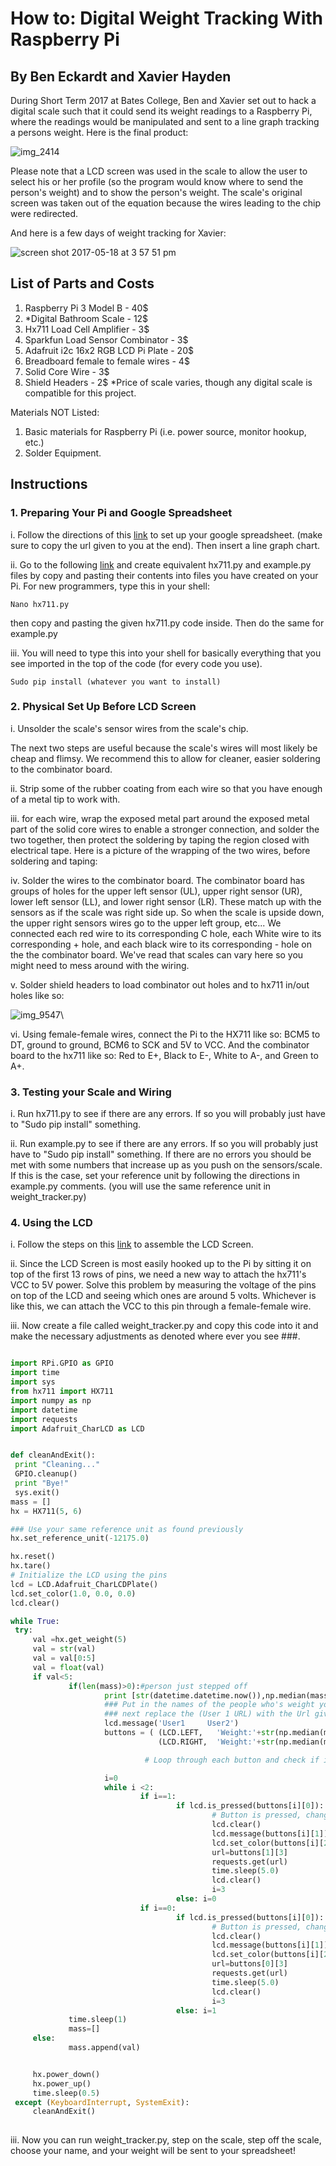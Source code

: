 # How to: Digital Weight Tracking With Raspberry Pi
## By Ben Eckardt and Xavier Hayden

During Short Term 2017 at Bates College, Ben and Xavier set out to hack a digital scale such that it could send its weight readings to a Raspberry Pi, where the readings would be manipulated and sent to a line graph tracking a persons weight. Here is the final product:

![img_2414](https://cloud.githubusercontent.com/assets/28270449/26220800/1b737cfc-3be2-11e7-989b-d7b99a628fe1.JPG)

Please note that a LCD screen was used in the scale to allow the user to select his or her profile (so the program would know where to send the person's weight) and to show the person's weight. The scale's original screen was taken out of the equation because the wires leading to the chip were redirected.

And here is a few days of weight tracking for Xavier:

![screen shot 2017-05-18 at 3 57 51 pm](https://cloud.githubusercontent.com/assets/28270449/26221010/ec77765a-3be2-11e7-8b76-eefd1890bf73.png)

## List of Parts and Costs

1. Raspberry Pi 3 Model B - 40$
2. *Digital Bathroom Scale - 12$
3. Hx711 Load Cell Amplifier - 3$
4. Sparkfun Load Sensor Combinator - 3$
5. Adafruit i2c 16x2 RGB LCD Pi Plate - 20$
6. Breadboard female to female wires - 4$
7. Solid Core Wire - 3$
8. Shield Headers - 2$
*Price of scale varies, though any digital scale is compatible for this project.

Materials NOT Listed:

1. Basic materials for Raspberry Pi (i.e. power source, monitor hookup, etc.)
2. Solder Equipment.




## Instructions

### 1. Preparing Your Pi and Google Spreadsheet

i. Follow the directions of this [link](https://wp.josh.com/2014/06/04/using-google-spreadsheets-for-logging-sensor-data/) to set up your google spreadsheet. (make sure to copy the url given to you at the end). Then insert a line graph chart.

ii. Go to the following [link](https://github.com/tatobari/hx711py) and create equivalent hx711.py and example.py files by copy and pasting their contents into files you have created on your Pi. For new programmers, type this in your shell:
```shell 
Nano hx711.py
```
then copy and pasting the given hx711.py code inside. Then do the same for example.py

iii. You will need to type this into your shell for basically everything that you see imported in the top of the code (for every code you use).
```shell 
Sudo pip install (whatever you want to install)
```




### 2. Physical Set Up Before LCD Screen
  i. Unsolder the scale's sensor wires from the scale's chip.
  
  The next two steps are useful because the scale's wires will most likely be cheap and flimsy. We recommend this to allow for cleaner, easier soldering to the combinator board.
  
  ii. Strip some of the rubber coating from each wire so that you have enough of a metal tip to work with.
  
  iii. for each wire, wrap the exposed metal part around the exposed metal part of the solid core wires to enable a stronger connection, and solder the two together, then protect the soldering by taping the region closed with electrical tape. Here is a picture of the wrapping of the two wires, before soldering and taping:
  
  
  
  iv. Solder the wires to the combinator board. The combinator board has groups of holes for the upper left sensor (UL), upper right sensor (UR), lower left sensor (LL), and lower right sensor (LR). These match up with the sensors as if the scale was right side up. So when the scale is upside down, the upper right sensors wires go to the upper left group, etc... We connected each red wire to its corresponding C hole, each White wire to its corresponding + hole, and each black wire to its corresponding - hole on the the combinator board. We've read that scales can vary here so you might need to mess around with the wiring.

  v. Solder shield headers to load combinator out holes and to hx711 in/out holes like so:
  
  ![img_9547](https://cloud.githubusercontent.com/assets/28270466/26418795/8d628d5a-408b-11e7-9c8b-a7969bb10a79.JPG)\
  
  vi. Using female-female wires, connect the Pi to the HX711 like so: BCM5 to DT, ground to ground, BCM6 to SCK and 5V to VCC. And the combinator board to the hx711 like so: Red to E+, Black to E-, White to A-, and Green to A+.
  
  ### 3. Testing your Scale and Wiring
   
   i. Run hx711.py to see if there are any errors. If so you will probably just have to "Sudo pip install" something.
   
   ii. Run example.py to see if there are any errors. If so you will probably just have to "Sudo pip install" something. If there are no errors you should be met with some numbers that increase up as you push on the sensors/scale. If this is the case, set your reference unit by following the directions in example.py comments. (you will use the same reference unit in weight_tracker.py)
   
  ### 4. Using the LCD
  
   i. Follow the steps on this [link](https://learn.adafruit.com/adafruit-16x2-character-lcd-plus-keypad-for-raspberry-pi/assembly) to assemble the LCD Screen.
   
   ii. Since the LCD Screen is most easily hooked up to the Pi by sitting it on top of the first 13 rows of pins, we need a new way to attach the hx711's VCC to 5V power. Solve this problem by measuring the voltage of the pins on top of the LCD and seeing which ones are around 5 volts. Whichever is like this, we can attach the VCC to this pin through a female-female wire.
   
   iii. Now create a file called weight_tracker.py and copy this code into it and make the necessary adjustments as denoted where ever you see ###.
   
   ```python

import RPi.GPIO as GPIO
import time
import sys
from hx711 import HX711
import numpy as np
import datetime
import requests
import Adafruit_CharLCD as LCD


def cleanAndExit():
    print "Cleaning..."
    GPIO.cleanup()
    print "Bye!"
    sys.exit()
mass = []
hx = HX711(5, 6)

### Use your same reference unit as found previously
hx.set_reference_unit(-12175.0)

hx.reset()
hx.tare()
 # Initialize the LCD using the pins
lcd = LCD.Adafruit_CharLCDPlate()
lcd.set_color(1.0, 0.0, 0.0)
lcd.clear()

while True:
    try:
        val =hx.get_weight(5)
        val = str(val)
        val = val[0:5]
        val = float(val)
        if val<5:
                if(len(mass)>0):#person just stepped off
                        print [str(datetime.datetime.now()),np.median(mass)]
                        ### Put in the names of the people who's weight you will track, if there are more than two, you will need to assign them to other buttons. 
                        ### next replace the (User 1 URL) with the Url given of your google spreadsheet, keeping the single quote at the front
                        lcd.message('User1     User2')
                        buttons = ( (LCD.LEFT,   'Weight:'+str(np.median(mass))  , (1,0,0),'(User 1 URL)?weight='+ str(np.median(mass)) +'&date='+str(datetime.datetime.now())),
                                    (LCD.RIGHT,  'Weight:'+str(np.median(mass)) , (1,0,1),'(User 2 URL)?weight='+ str(np.median(mass)) +'&date='+str(datetime.datetime.now())) )

                                 # Loop through each button and check if it is pressed.

                        i=0
                        while i <2:
                                if i==1:
                                        if lcd.is_pressed(buttons[i][0]):
                                                # Button is pressed, change the message and backlight and send data to spreadsheet.
                                                lcd.clear()
                                                lcd.message(buttons[i][1])
                                                lcd.set_color(buttons[i][2][0], buttons[i][2][1], buttons[i][2][2])
                                                url=buttons[1][3]
                                                requests.get(url)
                                                time.sleep(5.0)
                                                lcd.clear()
                                                i=3
                                        else: i=0
                                if i==0:
                                        if lcd.is_pressed(buttons[i][0]):
                                                # Button is pressed, change the message and backlight and send data to spreadsheet.
                                                lcd.clear()
                                                lcd.message(buttons[i][1])
                                                lcd.set_color(buttons[i][2][0], buttons[i][2][1], buttons[i][2][2])
                                                url=buttons[0][3]
                                                requests.get(url)
                                                time.sleep(5.0)
                                                lcd.clear()
                                                i=3
                                        else: i=1
                time.sleep(1)
                mass=[]
        else:
                mass.append(val)


        hx.power_down()
        hx.power_up()
        time.sleep(0.5)
    except (KeyboardInterrupt, SystemExit):
        cleanAndExit()
                             
```
   iii. Now you can run weight_tracker.py, step on the scale, step off the scale, choose your name, and your weight will be sent to your spreadsheet!
  



